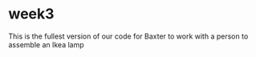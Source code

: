 week3
=====

This is the fullest version of our code for Baxter to work with a person to assemble an Ikea lamp
